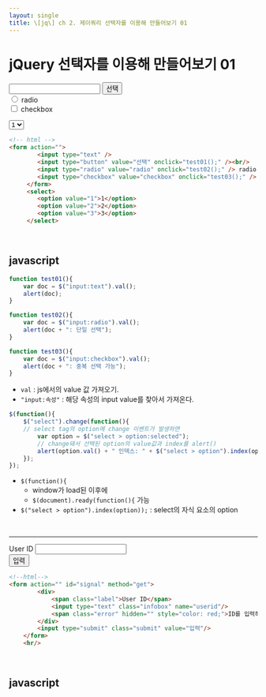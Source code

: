 ```yaml
---
layout: single
title: \[jq\] ch 2. 제이쿼리 선택자를 이용해 만들어보기 01
---
```


# **jQuery 선택자를 이용해 만들어보기 01**

<form action="">
		<input type="text" />
		<input type="button" value="선택" ogitnclick="test01();" /><br/>
		<input type="radio" value="radio" onclick="test02();" /> radio <br/>
		<input type="checkbox" value="checkbox" onclick="test03();" /> checkbox<br/>
	 </form><select>
	 	<option value="1">1</option>
	 	<option value="2">2</option>
	 	<option value="3">3</option>
	 </select>

  

    
```html
<!-- html -->
<form action="">
		<input type="text" />
		<input type="button" value="선택" onclick="test01();" /><br/>
		<input type="radio" value="radio" onclick="test02();" /> radio <br/>
		<input type="checkbox" value="checkbox" onclick="test03();" /> checkbox<br/> 
	 </form>
	 <select>
	 	<option value="1">1</option>
	 	<option value="2">2</option>
	 	<option value="3">3</option>
	 </select>
```
<br/>

## **javascript**

```javascript
function test01(){  
    var doc = $("input:text").val();
    alert(doc);
}

function test02(){
    var doc = $("input:radio").val();
    alert(doc + ": 단일 선택");
}

function test03(){
    var doc = $("input:checkbox").val();
    alert(doc + ": 중복 선택 가능");
}
```

- `val` : js에서의 value 값 가져오기.
- `"input:속성"` : 해당 속성의 input value를 찾아서 가져온다.

```javascript
$(function(){
    $("select").change(function(){
    // select tag의 option에 change 이벤트가 발생하면
        var option = $("select > option:selected");
        // change돼서 선택된 option의 value값과 index를 alert()
        alert(option.val() + " 인덱스: " + $("select > option").index(option));
    });
});
```
- `$(function(){`
    - window가 load된 이후에
    - `$(document).ready(function(){` 가능
- `$("select > option").index(option));` : select의 자식 요소의 option

<br/>

---

<form action="" id="signal" method="get">
		<div>
			<span class="label">User ID</span>
			<input type="text" class="infobox" name="userid"/>
			<span class="error" hidden="" style="color: red;">ID를 입력하세요!</span>
		</div>
        <input type="submit" class="submit" value="입력"/>
	</form>

```html
<!--html-->
<form action="" id="signal" method="get">
		<div>
			<span class="label">User ID</span>
			<input type="text" class="infobox" name="userid"/>
			<span class="error" hidden="" style="color: red;">ID를 입력하세요!</span>
		</div>
        <input type="submit" class="submit" value="입력"/>
	</form>
	<hr/>
```

<br/>

## **javascript**
```javascript

```